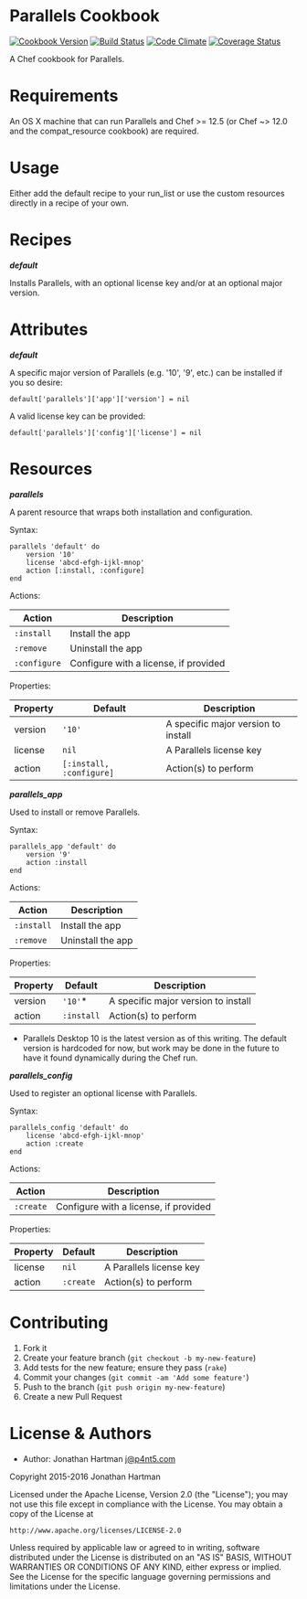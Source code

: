 Parallels Cookbook
==================
[![Cookbook Version](https://img.shields.io/cookbook/v/parallels.svg)][cookbook]
[![Build Status](https://img.shields.io/travis/RoboticCheese/parallels-chef.svg)][travis]
[![Code Climate](https://img.shields.io/codeclimate/github/RoboticCheese/parallels-chef.svg)][codeclimate]
[![Coverage Status](https://img.shields.io/coveralls/RoboticCheese/parallels-chef.svg)][coveralls]

[cookbook]: https://supermarket.chef.io/cookbooks/parallels
[travis]: https://travis-ci.org/RoboticCheese/parallels-chef
[codeclimate]: https://codeclimate.com/github/RoboticCheese/parallels-chef
[coveralls]: https://coveralls.io/r/RoboticCheese/parallels-chef

A Chef cookbook for Parallels.

Requirements
============

An OS X machine that can run Parallels and Chef >= 12.5 (or Chef ~> 12.0 and
the compat_resource cookbook) are required.

Usage
=====

Either add the default recipe to your run_list or use the custom resources
directly in a recipe of your own.

Recipes
=======

***default***

Installs Parallels, with an optional license key and/or at an optional major
version.

Attributes
==========

***default***

A specific major version of Parallels (e.g. '10', '9', etc.) can be installed
if you so desire:

    default['parallels']['app']['version'] = nil

A valid license key can be provided:

    default['parallels']['config']['license'] = nil

Resources
=========

***parallels***

A parent resource that wraps both installation and configuration.

Syntax:

    parallels 'default' do
        version '10'
        license 'abcd-efgh-ijkl-mnop'
        action [:install, :configure]
    end

Actions:

| Action       | Description                           |
|--------------|---------------------------------------|
| `:install`   | Install the app                       |
| `:remove`    | Uninstall the app                     |
| `:configure` | Configure with a license, if provided |

Properties:

| Property | Default                  | Description                         |
|----------|--------------------------|-------------------------------------|
| version  | `'10'`                   | A specific major version to install |
| license  | `nil`                    | A Parallels license key             |
| action   | `[:install, :configure]` | Action(s) to perform                |

***parallels_app***

Used to install or remove Parallels.

Syntax:

    parallels_app 'default' do
        version '9'
        action :install
    end

Actions:

| Action     | Description       |
|------------|-------------------|
| `:install` | Install the app   |
| `:remove`  | Uninstall the app |

Properties:

| Property | Default    | Description                         |
|----------|------------|-------------------------------------|
| version  | `'10'`\*   | A specific major version to install |
| action   | `:install` | Action(s) to perform                |

* Parallels Desktop 10 is the latest version as of this writing. The default
  version is hardcoded for now, but work may be done in the future to have it
  found dynamically during the Chef run.

***parallels_config***

Used to register an optional license with Parallels.

Syntax:

    parallels_config 'default' do
        license 'abcd-efgh-ijkl-mnop'
        action :create
    end

Actions:

| Action    | Description                           |
|-----------|---------------------------------------|
| `:create` | Configure with a license, if provided |

Properties:

| Property | Default   | Description             |
|----------|-----------|-------------------------|
| license  | `nil`     | A Parallels license key |
| action   | `:create` | Action(s) to perform    |

Contributing
============

1. Fork it
2. Create your feature branch (`git checkout -b my-new-feature`)
3. Add tests for the new feature; ensure they pass (`rake`)
4. Commit your changes (`git commit -am 'Add some feature'`)
5. Push to the branch (`git push origin my-new-feature`)
6. Create a new Pull Request

License & Authors
=================
- Author: Jonathan Hartman <j@p4nt5.com>

Copyright 2015-2016 Jonathan Hartman

Licensed under the Apache License, Version 2.0 (the "License");
you may not use this file except in compliance with the License.
You may obtain a copy of the License at

    http://www.apache.org/licenses/LICENSE-2.0

Unless required by applicable law or agreed to in writing, software
distributed under the License is distributed on an "AS IS" BASIS,
WITHOUT WARRANTIES OR CONDITIONS OF ANY KIND, either express or implied.
See the License for the specific language governing permissions and
limitations under the License.
